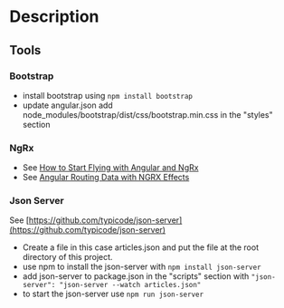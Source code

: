 # Description

## Tools
### Bootstrap
- install bootstrap using `npm install bootstrap`
- update angular.json add node_modules/bootstrap/dist/css/bootstrap.min.css in the "styles" section

### NgRx
- See [How to Start Flying with Angular and NgRx](https://indepth.dev/how-to-start-flying-with-angular-and-ngrx/)
- See [Angular Routing Data with NGRX Effects](https://medium.com/@amcdnl/angular-routing-data-with-ngrx-effects-1cda1bd5e579)

### Json Server
See [https://github.com/typicode/json-server](https://github.com/typicode/json-server)

- Create a file in this case articles.json and put the file at the root directory of this project.
- use npm to install the json-server with `npm install json-server`
- add json-server to package.json in the "scripts" section with `"json-server": "json-server --watch articles.json"`
- to start the json-server use `npm run json-server`
